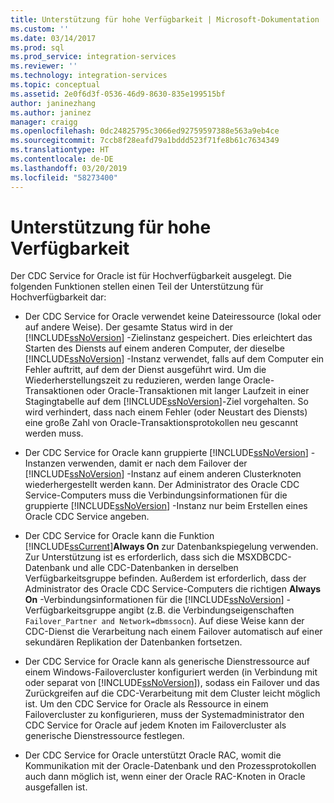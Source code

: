 ```yaml
---
title: Unterstützung für hohe Verfügbarkeit | Microsoft-Dokumentation
ms.custom: ''
ms.date: 03/14/2017
ms.prod: sql
ms.prod_service: integration-services
ms.reviewer: ''
ms.technology: integration-services
ms.topic: conceptual
ms.assetid: 2e0f6d3f-0536-46d9-8630-835e199515bf
author: janinezhang
ms.author: janinez
manager: craigg
ms.openlocfilehash: 0dc24825795c3066ed92759597388e563a9eb4ce
ms.sourcegitcommit: 7ccb8f28eafd79a1bddd523f71fe8b61c7634349
ms.translationtype: HT
ms.contentlocale: de-DE
ms.lasthandoff: 03/20/2019
ms.locfileid: "58273400"
---
```

# <a name="high-availability-support"></a>Unterstützung für hohe Verfügbarkeit
  Der CDC Service for Oracle ist für Hochverfügbarkeit ausgelegt. Die folgenden Funktionen stellen einen Teil der Unterstützung für Hochverfügbarkeit dar:  
  
-   Der CDC Service for Oracle verwendet keine Dateiressource (lokal oder auf andere Weise). Der gesamte Status wird in der [!INCLUDE[ssNoVersion](../../includes/ssnoversion-md.md)] -Zielinstanz gespeichert. Dies erleichtert das Starten des Diensts auf einem anderen Computer, der dieselbe [!INCLUDE[ssNoVersion](../../includes/ssnoversion-md.md)] -Instanz verwendet, falls auf dem Computer ein Fehler auftritt, auf dem der Dienst ausgeführt wird. Um die Wiederherstellungszeit zu reduzieren, werden lange Oracle-Transaktionen oder Oracle-Transaktionen mit langer Laufzeit in einer Stagingtabelle auf dem [!INCLUDE[ssNoVersion](../../includes/ssnoversion-md.md)]-Ziel vorgehalten. So wird verhindert, dass nach einem Fehler (oder Neustart des Diensts) eine große Zahl von Oracle-Transaktionsprotokollen neu gescannt werden muss.  
  
-   Der CDC Service for Oracle kann gruppierte [!INCLUDE[ssNoVersion](../../includes/ssnoversion-md.md)] -Instanzen verwenden, damit er nach dem Failover der [!INCLUDE[ssNoVersion](../../includes/ssnoversion-md.md)] -Instanz auf einem anderen Clusterknoten wiederhergestellt werden kann. Der Administrator des Oracle CDC Service-Computers muss die Verbindungsinformationen für die gruppierte [!INCLUDE[ssNoVersion](../../includes/ssnoversion-md.md)] -Instanz nur beim Erstellen eines Oracle CDC Service angeben.  
  
-   Der CDC Service for Oracle kann die Funktion [!INCLUDE[ssCurrent](../../includes/sscurrent-md.md)]**Always On** zur Datenbankspiegelung verwenden. Zur Unterstützung ist es erforderlich, dass sich die MSXDBCDC-Datenbank und alle CDC-Datenbanken in derselben Verfügbarkeitsgruppe befinden. Außerdem ist erforderlich, dass der Administrator des Oracle CDC Service-Computers die richtigen **Always On** -Verbindungsinformationen für die [!INCLUDE[ssNoVersion](../../includes/ssnoversion-md.md)] -Verfügbarkeitsgruppe angibt (z.B. die Verbindungseigenschaften `Failover_Partner and Network=dbmssocn`). Auf diese Weise kann der CDC-Dienst die Verarbeitung nach einem Failover automatisch auf einer sekundären Replikation der Datenbanken fortsetzen.  
  
-   Der CDC Service for Oracle kann als generische Dienstressource auf einem Windows-Failovercluster konfiguriert werden (in Verbindung mit oder separat von [!INCLUDE[ssNoVersion](../../includes/ssnoversion-md.md)]), sodass ein Failover und das Zurückgreifen auf die CDC-Verarbeitung mit dem Cluster leicht möglich ist. Um den CDC Service for Oracle als Ressource in einem Failovercluster zu konfigurieren, muss der Systemadministrator den CDC Service for Oracle auf jedem Knoten im Failovercluster als generische Dienstressource festlegen.  
  
-   Der CDC Service for Oracle unterstützt Oracle RAC, womit die Kommunikation mit der Oracle-Datenbank und den Prozessprotokollen auch dann möglich ist, wenn einer der Oracle RAC-Knoten in Oracle ausgefallen ist.  
  
  
